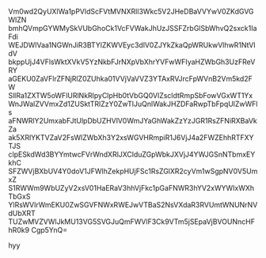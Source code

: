 Vm0wd2QyUXlWa1pPVldScFVtMVNXRll3Wkc5V2JHeDBaVVYwV0ZKdGVGWlZN
bmhQVmpGYWMySkVUbGhoCk1VcFVWakJhUzJSSFZrbGlSbWhvQ2sxck1IaFdi
WEJDWlVaa1NGWnJiR3BTYlZKWVEyc3dlV0ZJYkZkaQpWRUkwVlhwR1NtVldV
bkppUjJ4VFlsWktXVkV5YzNkbFJrNXpVbXhrYVFwWFIyaHZWbGh3UzFReVRY
aGEKU0ZaVFlrZFNjRlZ0ZUhka01VVjVaVVZ3YTAxRVJrcFpWVnB2Vm5kd2FW
SllRa1ZXTW5oWFlURlNkRlpyClpHb0tVbGQ0VlZscldtRmpSbFowVGxWT1Yx
WnJWalZVVmxZd1ZUSktTRlZzY0ZwTlJuQnlWakJHZDFaRwpTbFpqUlZwWFls
aFNWRlY2UmxabFJtUlpDbUZHVlV0WmJYaGhWakZzYzJGR1RsZFNiRXBaVkZa
ak5XRlYKTVZaV2FsWlZWbXh3Y2xsWGVHRmpiR1J6VjJ4a2FWZEhhRTFXYTJS
clpESkdWd3BYYmtwcFVrWndXRlJXClduZGpWbkJXVjJ4YWJGSnNTbmxEYkhC
SFZWVjBXbUV4Y0doV1JFWlhZekpHUjFSc1RsZGlXR2cyVm1wSgpNV0V5UmxZ
S1RWWm9WbUZyV2xsV01HaERaV3hhVjFkc1pGaFNWR3hYV2xWYWIxWXhTbGxS
YlRsWVlrWmEKU0ZwSGVFNWxRWEJwVTBaS2NsVXdaR3RVUmtWNUNrNVdUbXRT
TUZwMVZVWlJkMU13VG5SVGJuQmFWVlF3Ck9VTm5jSEpaVjBVOUNncHFhR0k9
Cgp5YnQ=

hyy